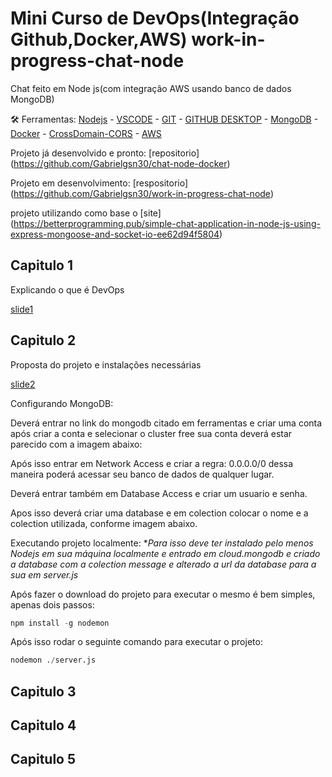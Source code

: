# Mini Curso de DevOps(Integração Github,Docker,AWS) work-in-progress-chat-node
Chat feito em Node js(com integração AWS usando banco de dados MongoDB)

🛠️ Ferramentas: [Nodejs](https://nodejs.org/en/download/) - [VSCODE](https://code.visualstudio.com/) - [GIT](https://git-scm.com/) - [GITHUB DESKTOP](https://desktop.github.com/) - [MongoDB](https://account.mongodb.com/account/login) - [Docker](https://docs.docker.com/get-docker/) - [CrossDomain-CORS](https://chrome.google.com/webstore/detail/cross-domain-cors/mjhpgnbimicffchbodmgfnemoghjakai?hl=pt-BR) - [AWS](https://aws.amazon.com/pt/)

Projeto já desenvolvido e pronto: [repositorio] (https://github.com/Gabrielgsn30/chat-node-docker)

Projeto em desenvolvimento: [respositorio] (https://github.com/Gabrielgsn30/work-in-progress-chat-node)

projeto utilizando como base o [site] (https://betterprogramming.pub/simple-chat-application-in-node-js-using-express-mongoose-and-socket-io-ee62d94f5804)

## Capitulo 1

Explicando o que é DevOps

[slide1](https://docs.google.com/presentation/d/1TQ0lWC_LS-C45_yM1VevVFxpZMCrUI54HwsruHdYS5E/edit?usp=sharing)

## Capitulo 2

Proposta do projeto e instalações necessárias

[slide2](https://docs.google.com/presentation/d/16fsnx5i7rG8i26nLHO2evghnJ-aFk9gJtogDRlT3Fds/edit?usp=sharing)

Configurando MongoDB:

Deverá entrar no link do mongodb citado em ferramentas e criar uma conta após criar a conta e selecionar o cluster free sua conta deverá estar parecido com a imagem abaixo:


Após isso entrar em Network Access e criar a regra:
0.0.0.0/0 dessa maneira poderá acessar seu banco de dados de qualquer lugar.


Deverá entrar também em Database Access e criar um usuario e senha.

Apos isso deverá criar uma database e em colection colocar o nome e a colection utilizada, conforme imagem abaixo.

Executando projeto localmente:
**Para isso deve ter instalado pelo menos Nodejs em sua máquina localmente e entrado em cloud.mongodb e criado a database com a colection message e alterado a url da database para a sua em server.js*

Após fazer o download do projeto para executar o mesmo é bem simples, apenas dois passos:

```python
npm install -g nodemon
```

Após isso rodar o seguinte comando para executar o projeto:

```python
nodemon ./server.js
```

## Capitulo 3

## Capitulo 4

## Capitulo 5
